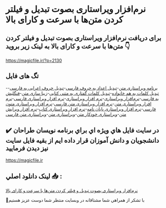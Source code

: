 # نرم‌افزار ویراستاری بصوت تبدیل و فیلتر کردن متن‌ها با سرعت و کارای بالا

## برای دریافت نرم‌افزار ویراستاری بصوت تبدیل و فیلتر کردن متن‌ها با سرعت و کارای بالا به لینک زیر بروید 👇

https://magicfile.ir/?p=2130

## تگ های فایل

-[برنامه ویراستاری متن](https://magicfile.ir/product/%d9%86%d8%b1%d9%85-%d8%a7%d9%81%d8%b2%d8%a7%d8%b1-%d9%88%db%8c%d8%b1%d8%a7%d8%b3%d8%aa%d8%a7%d8%b1%db%8c-%d8%a8%d8%b5%d9%88%d8%aa-%d8%aa%d8%a8%d8%af%db%8c%d9%84/)-[تبدیل اعداد به حروف فارسی](https://magicfile.ir/product/%d9%86%d8%b1%d9%85-%d8%a7%d9%81%d8%b2%d8%a7%d8%b1-%d9%88%db%8c%d8%b1%d8%a7%d8%b3%d8%aa%d8%a7%d8%b1%db%8c-%d8%a8%d8%b5%d9%88%d8%aa-%d8%aa%d8%a8%d8%af%db%8c%d9%84/)-[تبدیل حروف اعرابی به فارسی](https://magicfile.ir/product/%d9%86%d8%b1%d9%85-%d8%a7%d9%81%d8%b2%d8%a7%d8%b1-%d9%88%db%8c%d8%b1%d8%a7%d8%b3%d8%aa%d8%a7%d8%b1%db%8c-%d8%a8%d8%b5%d9%88%d8%aa-%d8%aa%d8%a8%d8%af%db%8c%d9%84/)-[تبدیل کلمات به هم خانواده](https://magicfile.ir/product/%d9%86%d8%b1%d9%85-%d8%a7%d9%81%d8%b2%d8%a7%d8%b1-%d9%88%db%8c%d8%b1%d8%a7%d8%b3%d8%aa%d8%a7%d8%b1%db%8c-%d8%a8%d8%b5%d9%88%d8%aa-%d8%aa%d8%a8%d8%af%db%8c%d9%84/)-[تبدیل کلمات گفتاری به متنی کتابی](https://magicfile.ir/product/%d9%86%d8%b1%d9%85-%d8%a7%d9%81%d8%b2%d8%a7%d8%b1-%d9%88%db%8c%d8%b1%d8%a7%d8%b3%d8%aa%d8%a7%d8%b1%db%8c-%d8%a8%d8%b5%d9%88%d8%aa-%d8%aa%d8%a8%d8%af%db%8c%d9%84/)-[زیبا سازی متن](https://magicfile.ir/product/%d9%86%d8%b1%d9%85-%d8%a7%d9%81%d8%b2%d8%a7%d8%b1-%d9%88%db%8c%d8%b1%d8%a7%d8%b3%d8%aa%d8%a7%d8%b1%db%8c-%d8%a8%d8%b5%d9%88%d8%aa-%d8%aa%d8%a8%d8%af%db%8c%d9%84/)-[فنگلیش به فارسی](https://magicfile.ir/product/%d9%86%d8%b1%d9%85-%d8%a7%d9%81%d8%b2%d8%a7%d8%b1-%d9%88%db%8c%d8%b1%d8%a7%d8%b3%d8%aa%d8%a7%d8%b1%db%8c-%d8%a8%d8%b5%d9%88%d8%aa-%d8%aa%d8%a8%d8%af%db%8c%d9%84/)-[نرم‌افزار ویراستاری](https://magicfile.ir/product/%d9%86%d8%b1%d9%85-%d8%a7%d9%81%d8%b2%d8%a7%d8%b1-%d9%88%db%8c%d8%b1%d8%a7%d8%b3%d8%aa%d8%a7%d8%b1%db%8c-%d8%a8%d8%b5%d9%88%d8%aa-%d8%aa%d8%a8%d8%af%db%8c%d9%84/)-[نرم افزار ویراستاری](https://magicfile.ir/product/%d9%86%d8%b1%d9%85-%d8%a7%d9%81%d8%b2%d8%a7%d8%b1-%d9%88%db%8c%d8%b1%d8%a7%d8%b3%d8%aa%d8%a7%d8%b1%db%8c-%d8%a8%d8%b5%d9%88%d8%aa-%d8%aa%d8%a8%d8%af%db%8c%d9%84/)-[نرم افزار ویراستاری فارسی](https://magicfile.ir/product/%d9%86%d8%b1%d9%85-%d8%a7%d9%81%d8%b2%d8%a7%d8%b1-%d9%88%db%8c%d8%b1%d8%a7%d8%b3%d8%aa%d8%a7%d8%b1%db%8c-%d8%a8%d8%b5%d9%88%d8%aa-%d8%aa%d8%a8%d8%af%db%8c%d9%84/)-[نرم افزار ویراستاری متن](https://magicfile.ir/product/%d9%86%d8%b1%d9%85-%d8%a7%d9%81%d8%b2%d8%a7%d8%b1-%d9%88%db%8c%d8%b1%d8%a7%d8%b3%d8%aa%d8%a7%d8%b1%db%8c-%d8%a8%d8%b5%d9%88%d8%aa-%d8%aa%d8%a8%d8%af%db%8c%d9%84/)-[نرم افزار ویراستاری متن فارسی](https://magicfile.ir/product/%d9%86%d8%b1%d9%85-%d8%a7%d9%81%d8%b2%d8%a7%d8%b1-%d9%88%db%8c%d8%b1%d8%a7%d8%b3%d8%aa%d8%a7%d8%b1%db%8c-%d8%a8%d8%b5%d9%88%d8%aa-%d8%aa%d8%a8%d8%af%db%8c%d9%84/)-[نرم افزار ویراستاری متون فارسی](https://magicfile.ir/product/%d9%86%d8%b1%d9%85-%d8%a7%d9%81%d8%b2%d8%a7%d8%b1-%d9%88%db%8c%d8%b1%d8%a7%d8%b3%d8%aa%d8%a7%d8%b1%db%8c-%d8%a8%d8%b5%d9%88%d8%aa-%d8%aa%d8%a8%d8%af%db%8c%d9%84/)-[نرم افزار ویراستاری پایان نامه](https://magicfile.ir/product/%d9%86%d8%b1%d9%85-%d8%a7%d9%81%d8%b2%d8%a7%d8%b1-%d9%88%db%8c%d8%b1%d8%a7%d8%b3%d8%aa%d8%a7%d8%b1%db%8c-%d8%a8%d8%b5%d9%88%d8%aa-%d8%aa%d8%a8%d8%af%db%8c%d9%84/)-[نرم افزار ویراستاری کتاب](https://magicfile.ir/product/%d9%86%d8%b1%d9%85-%d8%a7%d9%81%d8%b2%d8%a7%d8%b1-%d9%88%db%8c%d8%b1%d8%a7%d8%b3%d8%aa%d8%a7%d8%b1%db%8c-%d8%a8%d8%b5%d9%88%d8%aa-%d8%aa%d8%a8%d8%af%db%8c%d9%84/)-[نرم افزار ویرایش متن](https://magicfile.ir/product/%d9%86%d8%b1%d9%85-%d8%a7%d9%81%d8%b2%d8%a7%d8%b1-%d9%88%db%8c%d8%b1%d8%a7%d8%b3%d8%aa%d8%a7%d8%b1%db%8c-%d8%a8%d8%b5%d9%88%d8%aa-%d8%aa%d8%a8%d8%af%db%8c%d9%84/)-[ویراستاری خودکار متن](https://magicfile.ir/product/%d9%86%d8%b1%d9%85-%d8%a7%d9%81%d8%b2%d8%a7%d8%b1-%d9%88%db%8c%d8%b1%d8%a7%d8%b3%d8%aa%d8%a7%d8%b1%db%8c-%d8%a8%d8%b5%d9%88%d8%aa-%d8%aa%d8%a8%d8%af%db%8c%d9%84/)-[ویراستاری متن](https://magicfile.ir/product/%d9%86%d8%b1%d9%85-%d8%a7%d9%81%d8%b2%d8%a7%d8%b1-%d9%88%db%8c%d8%b1%d8%a7%d8%b3%d8%aa%d8%a7%d8%b1%db%8c-%d8%a8%d8%b5%d9%88%d8%aa-%d8%aa%d8%a8%d8%af%db%8c%d9%84/)-[ویراستاری متن فارسی](https://magicfile.ir/product/%d9%86%d8%b1%d9%85-%d8%a7%d9%81%d8%b2%d8%a7%d8%b1-%d9%88%db%8c%d8%b1%d8%a7%d8%b3%d8%aa%d8%a7%d8%b1%db%8c-%d8%a8%d8%b5%d9%88%d8%aa-%d8%aa%d8%a8%d8%af%db%8c%d9%84/)

## ✔️ در سايت فايل هاي ويژه اي براي برنامه نويسان طراحان دانشجويان و دانش آموزان قرار داده ايم از بقيه فايل سايت نيز ديدن فرماييد

https://magicfile.ir


## لينک دانلود اصلي 📥 :

[نرم‌افزار ویراستاری بصوت تبدیل و فیلتر کردن متن‌ها با سرعت و کارای بالا](https://magicfile.ir/product/%d9%86%d8%b1%d9%85-%d8%a7%d9%81%d8%b2%d8%a7%d8%b1-%d9%88%db%8c%d8%b1%d8%a7%d8%b3%d8%aa%d8%a7%d8%b1%db%8c-%d8%a8%d8%b5%d9%88%d8%aa-%d8%aa%d8%a8%d8%af%db%8c%d9%84/) 


🙏با تشکر از همراهي شما مشتاقانه در وبسایت منتظر شما دوست عزیز هستیم

